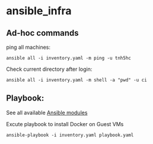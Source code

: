 # ansible_infra

## Ad-hoc commands

ping all machines:
```
ansible all -i inventory.yaml -m ping -u tnh5hc
```
Check current directory after login:
```
ansible all -i inventory.yaml -m shell -a "pwd" -u ci
```


## Playbook:
See all available  [Ansible modules](https://docs.ansible.com/ansible/2.9/modules/list_of_all_modules.html)



Excute playbook to install Docker on Guest VMs
```
ansible-playbook -i inventory.yaml playbook.yaml
```
